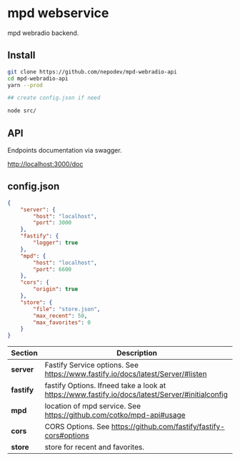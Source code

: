 # mpd webservice

mpd webradio backend.


## Install

```sh
git clone https://github.com/nepodev/mpd-webradio-api
cd mpd-webradio-api
yarn --prod

## create config.json if need

node src/

```

## API

Endpoints documentation via swagger.

<http://localhost:3000/doc>

## config.json

```json
{
    "server": {
        "host": "localhost",
        "port": 3000 
    },
    "fastify": {
        "logger": true
    },
    "mpd": {
        "host": "localhost",
        "port": 6600
    },
    "cors": {
        "origin": true
    },
    "store": {
        "file": "store.json",
        "max_recent": 50,
        "max_favorites": 0
    }
}
```

| Section | Description |
| ------- | ----------- |
| **server** | Fastify Service options. See <https://www.fastify.io/docs/latest/Server/#listen> |
| **fastify** | fastify Options. Ifneed take a look at <https://www.fastify.io/docs/latest/Server/#initialconfig> |
| **mpd** | location of mpd service. See <https://github.com/cotko/mpd-api#usage> |
| **cors** | CORS Options. See <https://github.com/fastify/fastify-cors#options> |
| **store** | store for recent and favorites. |

